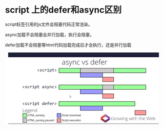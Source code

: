 # script 上的defer和async区别

script标签引用的js文件会阻塞代码正常渲染。

async加载不会阻塞会并行加载，执行会阻塞。

defer加载不会阻塞等html代码加载完成后才会执行，还是并行加载


![alt text](../../public/asyncdefer.png)

